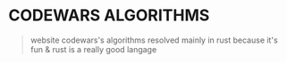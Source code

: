 # CODEWARS ALGORITHMS

> website codewars's algorithms resolved mainly in rust
> because it's fun & rust is a really good langage

